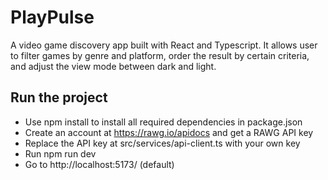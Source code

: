 # PlayPulse

A video game discovery app built with React and Typescript. It allows user to filter games by genre and platform, order the result by certain criteria, and adjust the view mode between dark and light.

## Run the project
- Use npm install to install all required dependencies in package.json </br>
- Create an account at https://rawg.io/apidocs and get a RAWG API key </br>
- Replace the API key at src/services/api-client.ts with your own key </br>
- Run npm run dev </br>
- Go to http://localhost:5173/ (default)


